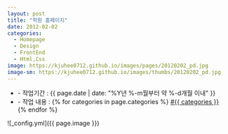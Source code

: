 ```yaml
---
layout: post
title: "학원 홈페이지"
date: 2012-02-02
categories:
  - Homepage
  - Design
  - FrontEnd
  - Html,Css
image: https://kjuhee0712.github.io/images/pages/20120202_pd.jpg
image-sm: https://kjuhee0712.github.io/images/thumbs/20120202_pd.jpg
---
```


<ul class="inform">
	<li class="preview__date" itemprop="datePublished" datetime="{{ page.date | date_to_xmlschema }}">- 작업기간 : {{ page.date | date: "%Y년 %-m월부터 약 %-d개월 이내" }}</li>
	<li class="preview__catetory" itemprop="catetory">- 작업 내용 :
		{% for categories in page.categories %}
           <a href="/category/{{ categories }}/">#{{ categories }}</a>     
      	{% endfor %}</li>
</ul>

![_config.yml]({{ page.image }})



